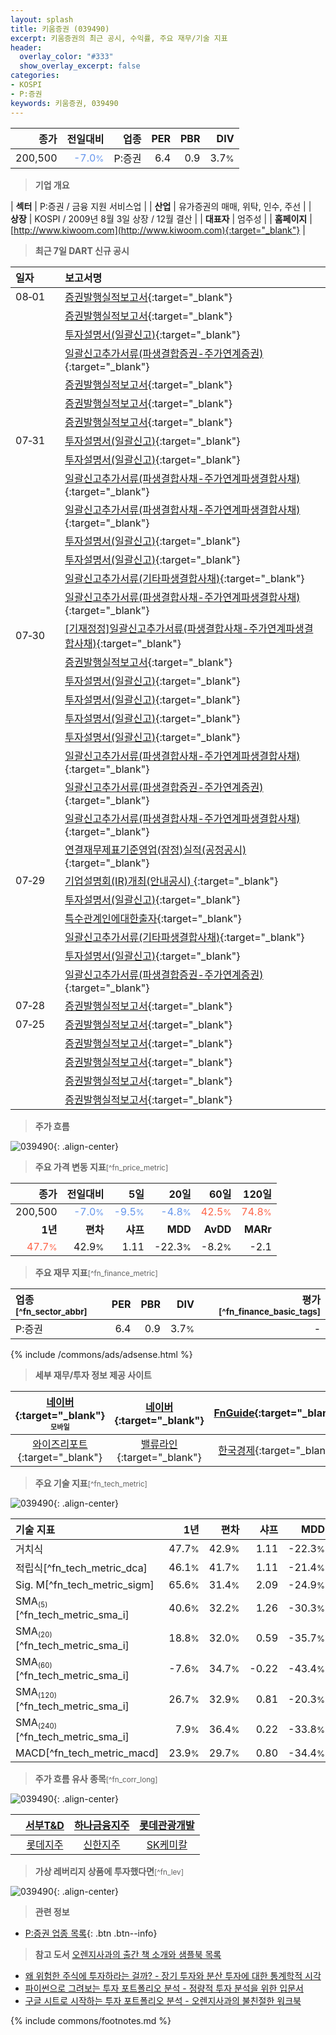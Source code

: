 ```yaml
---
layout: splash
title: 키움증권 (039490)
excerpt: 키움증권의 최근 공시, 수익률, 주요 재무/기술 지표
header:
  overlay_color: "#333"
  show_overlay_excerpt: false
categories:
- KOSPI
- P:증권
keywords: 키움증권, 039490
---
```


| **종가** | **전일대비** | **업종** | **PER** | **PBR** | **DIV** |
| -------: | -----------: | -------: | ------: | ------: | ------: |
| 200,500 | <span style="color: cornflowerblue">-7.0<small>%</small></span> | P:증권 | 6.4 | 0.9 | 3.7<small>%</small> |

<!-- more -->


> **기업 개요**<a id="company"></a>

| <span style="white-space:nowrap;">**섹터**</span> | P:증권 / 금융 지원 서비스업 |
| <span style="white-space:nowrap;">**산업**</span> | 유가증권의 매매, 위탁, 인수, 주선 |
| <span style="white-space:nowrap;">**상장**</span> | KOSPI / 2009년 8월 3일 상장 / 12월 결산 |
| <span style="white-space:nowrap;">**대표자**</span> | 엄주성 |
| <span style="white-space:nowrap;">**홈페이지**</span> | [http://www.kiwoom.com](http://www.kiwoom.com){:target="_blank"} |


> **최근 7일 DART 신규 공시**<a id="dart"></a>

| **일자** |      | **보고서명** |
| :------- | :--- | :----------- |
| 08&#x2011;01 | | [증권발행실적보고서](https://dart.fss.or.kr/dsaf001/main.do?rcpNo=20250801000841){:target="_blank"} |
|  | | [증권발행실적보고서](https://dart.fss.or.kr/dsaf001/main.do?rcpNo=20250801000772){:target="_blank"} |
|  | | [투자설명서(일괄신고)](https://dart.fss.or.kr/dsaf001/main.do?rcpNo=20250801000264){:target="_blank"} |
|  | | [일괄신고추가서류(파생결합증권-주가연계증권)](https://dart.fss.or.kr/dsaf001/main.do?rcpNo=20250801000208){:target="_blank"} |
|  | | [증권발행실적보고서](https://dart.fss.or.kr/dsaf001/main.do?rcpNo=20250801000130){:target="_blank"} |
|  | | [증권발행실적보고서](https://dart.fss.or.kr/dsaf001/main.do?rcpNo=20250801000050){:target="_blank"} |
|  | | [증권발행실적보고서](https://dart.fss.or.kr/dsaf001/main.do?rcpNo=20250801000046){:target="_blank"} |
| 07&#x2011;31 | | [투자설명서(일괄신고)](https://dart.fss.or.kr/dsaf001/main.do?rcpNo=20250731000329){:target="_blank"} |
|  | | [투자설명서(일괄신고)](https://dart.fss.or.kr/dsaf001/main.do?rcpNo=20250731000327){:target="_blank"} |
|  | | [일괄신고추가서류(파생결합사채-주가연계파생결합사채)](https://dart.fss.or.kr/dsaf001/main.do?rcpNo=20250731000313){:target="_blank"} |
|  | | [일괄신고추가서류(파생결합사채-주가연계파생결합사채)](https://dart.fss.or.kr/dsaf001/main.do?rcpNo=20250731000261){:target="_blank"} |
|  | | [투자설명서(일괄신고)](https://dart.fss.or.kr/dsaf001/main.do?rcpNo=20250731000223){:target="_blank"} |
|  | | [투자설명서(일괄신고)](https://dart.fss.or.kr/dsaf001/main.do?rcpNo=20250731000221){:target="_blank"} |
|  | | [일괄신고추가서류(기타파생결합사채)](https://dart.fss.or.kr/dsaf001/main.do?rcpNo=20250731000192){:target="_blank"} |
|  | | [일괄신고추가서류(파생결합사채-주가연계파생결합사채)](https://dart.fss.or.kr/dsaf001/main.do?rcpNo=20250731000161){:target="_blank"} |
| 07&#x2011;30 | | [[기재정정]일괄신고추가서류(파생결합사채-주가연계파생결합사채)](https://dart.fss.or.kr/dsaf001/main.do?rcpNo=20250730000442){:target="_blank"} |
|  | | [증권발행실적보고서](https://dart.fss.or.kr/dsaf001/main.do?rcpNo=20250730000391){:target="_blank"} |
|  | | [투자설명서(일괄신고)](https://dart.fss.or.kr/dsaf001/main.do?rcpNo=20250730000207){:target="_blank"} |
|  | | [투자설명서(일괄신고)](https://dart.fss.or.kr/dsaf001/main.do?rcpNo=20250730000154){:target="_blank"} |
|  | | [투자설명서(일괄신고)](https://dart.fss.or.kr/dsaf001/main.do?rcpNo=20250730000132){:target="_blank"} |
|  | | [투자설명서(일괄신고)](https://dart.fss.or.kr/dsaf001/main.do?rcpNo=20250730000131){:target="_blank"} |
|  | | [일괄신고추가서류(파생결합사채-주가연계파생결합사채)](https://dart.fss.or.kr/dsaf001/main.do?rcpNo=20250730000099){:target="_blank"} |
|  | | [일괄신고추가서류(파생결합증권-주가연계증권)](https://dart.fss.or.kr/dsaf001/main.do?rcpNo=20250730000081){:target="_blank"} |
|  | | [일괄신고추가서류(파생결합사채-주가연계파생결합사채)](https://dart.fss.or.kr/dsaf001/main.do?rcpNo=20250730000070){:target="_blank"} |
|  | | [연결재무제표기준영업(잠정)실적(공정공시)              ](https://dart.fss.or.kr/dsaf001/main.do?rcpNo=20250730800012){:target="_blank"} |
| 07&#x2011;29 | | [기업설명회(IR)개최(안내공시)              ](https://dart.fss.or.kr/dsaf001/main.do?rcpNo=20250729800289){:target="_blank"} |
|  | | [투자설명서(일괄신고)](https://dart.fss.or.kr/dsaf001/main.do?rcpNo=20250729000134){:target="_blank"} |
|  | | [특수관계인에대한출자](https://dart.fss.or.kr/dsaf001/main.do?rcpNo=20250729000112){:target="_blank"} |
|  | | [일괄신고추가서류(기타파생결합사채)](https://dart.fss.or.kr/dsaf001/main.do?rcpNo=20250729000098){:target="_blank"} |
|  | | [투자설명서(일괄신고)](https://dart.fss.or.kr/dsaf001/main.do?rcpNo=20250729000087){:target="_blank"} |
|  | | [일괄신고추가서류(파생결합증권-주가연계증권)](https://dart.fss.or.kr/dsaf001/main.do?rcpNo=20250729000061){:target="_blank"} |
| 07&#x2011;28 | | [증권발행실적보고서](https://dart.fss.or.kr/dsaf001/main.do?rcpNo=20250728000090){:target="_blank"} |
| 07&#x2011;25 | | [증권발행실적보고서](https://dart.fss.or.kr/dsaf001/main.do?rcpNo=20250725000637){:target="_blank"} |
|  | | [증권발행실적보고서](https://dart.fss.or.kr/dsaf001/main.do?rcpNo=20250725000632){:target="_blank"} |
|  | | [증권발행실적보고서](https://dart.fss.or.kr/dsaf001/main.do?rcpNo=20250725000220){:target="_blank"} |
|  | | [증권발행실적보고서](https://dart.fss.or.kr/dsaf001/main.do?rcpNo=20250725000062){:target="_blank"} |
|  | | [증권발행실적보고서](https://dart.fss.or.kr/dsaf001/main.do?rcpNo=20250725000056){:target="_blank"} |


> **주가 흐름**<a id="price"></a>

![039490](/stock/images/039490.png){: .align-center}


> **주요 가격 변동 지표**<small>[^fn_price_metric]</small>

| **종가** | **전일대비** | **5일** | **20일** | **60일** | **120일** |
| -------: | -----------: | ------: | -------: | -------: | --------: |
| 200,500 | <span style="color: cornflowerblue">-7.0<small>%</small></span> | <span style="color: cornflowerblue">-9.5<small>%</small></span> | <span style="color: cornflowerblue">-4.8<small>%</small></span> | <span style="color: tomato">42.5<small>%</small></span> | <span style="color: tomato">74.8<small>%</small></span> |
| **1년** | **편차** | **샤프** | **MDD** | **AvDD** | **MARr** |
| <span style="color: tomato">47.7<small>%</small></span> | 42.9<small>%</small> | 1.11 | -22.3<small>%</small> | -8.2<small>%</small> | -2.1 |


> **주요 재무 지표**<small>[^fn_finance_metric]</small>

| **업종**<small>[^fn_sector_abbr]</small> | **PER** | **PBR** | **DIV** | **평가**<small>[^fn_finance_basic_tags]</small> |
| :--------------------------------------- | ------: | ------: | ------: | ----------------------------------------------: |
| P:증권 | 6.4 | 0.9 | 3.7<small>%</small> | - |



{% include /commons/ads/adsense.html %}

> **세부 재무/투자 정보 제공 사이트**

| [네이버](https://m.stock.naver.com/domestic/stock/039490/finance/summary){:target="_blank"}<sup><small>모바일</small></sup> | [네이버](https://finance.naver.com/item/coinfo.naver?code=039490){:target="_blank"} | [FnGuide](https://comp.fnguide.com/SVO2/ASP/SVD_Invest.asp?gicode=A039490&MenuYn=Y){:target="_blank"} |
| :---: | :---: | :---: |
| [와이즈리포트](https://comp.wisereport.co.kr/company/c1040001.aspx?cmp_cd=039490){:target="_blank"} | [밸류라인](https://www.valueline.co.kr/finance/summary/039490){:target="_blank"} | [한국경제](https://markets.hankyung.com/stock/039490/financial-summary){:target="_blank"} |


> **주요 기술 지표**<small>[^fn_tech_metric]</small>


![039490](/stock/images/039490_tech.png){: .align-center}

| **기술 지표** | **1년** | **편차** | **샤프** | **MDD** | **AvDD** |
| :------------ | ------: | -----------: | -------: | ------: | -------: |
| 거치식 | 47.7<small>%</small> | 42.9<small>%</small> | 1.11 | -22.3<small>%</small> | -8.2<small>%</small> |
| 적립식[^fn_tech_metric_dca] | 46.1<small>%</small> | 41.7<small>%</small> | 1.11 | -21.4<small>%</small> | -8.0<small>%</small> |
| Sig. M[^fn_tech_metric_sigm] | 65.6<small>%</small> | 31.4<small>%</small> | 2.09 | -24.9<small>%</small> | -8.7<small>%</small> |
| SMA<small><sub>(5)</sub></small>[^fn_tech_metric_sma_i] | 40.6<small>%</small> | 32.2<small>%</small> | 1.26 | -30.3<small>%</small> | -14.6<small>%</small> |
| SMA<small><sub>(20)</sub></small>[^fn_tech_metric_sma_i] | 18.8<small>%</small> | 32.0<small>%</small> | 0.59 | -35.7<small>%</small> | -17.9<small>%</small> |
| SMA<small><sub>(60)</sub></small>[^fn_tech_metric_sma_i] | -7.6<small>%</small> | 34.7<small>%</small> | -0.22 | -43.4<small>%</small> | -25.2<small>%</small> |
| SMA<small><sub>(120)</sub></small>[^fn_tech_metric_sma_i] | 26.7<small>%</small> | 32.9<small>%</small> | 0.81 | -20.3<small>%</small> | -12.6<small>%</small> |
| SMA<small><sub>(240)</sub></small>[^fn_tech_metric_sma_i] | 7.9<small>%</small> | 36.4<small>%</small> | 0.22 | -33.8<small>%</small> | -16.1<small>%</small> |
| MACD[^fn_tech_metric_macd] | 23.9<small>%</small> | 29.7<small>%</small> | 0.80 | -34.4<small>%</small> | -16.3<small>%</small> |


> **주가 흐름 유사 종목**<a id="corr"></a><small>[^fn_corr_long]</small>

![039490](/stock/images/039490_corr.png){: .align-center}

|       | [서부T&D](/006730/) | [하나금융지주](/086790/) | [롯데관광개발](/032350/) |
| :---: | :------------------------------------: | :------------------------------------: | :------------------------------------: |
|       | [롯데지주](/004990/) | [신한지주](/055550/) | [SK케미칼](/285130/) |


> **가상 레버리지 상품에 투자했다면**<a id="2x"></a><small>[^fn_lev]</small>

![039490](/stock/images/039490_2x.png){: .align-center}


> **관련 정보**

- [P:증권 업종 목록](/stats/sector/kospi_업종_증권_종목/){: .btn .btn--info}

> **참고 도서** [오렌지사과의 출간 책 소개와 샘플북 목록](https://kongdori.tistory.com/691)

- [왜 위험한 주식에 투자하라는 걸까? - 장기 투자와 분산 투자에 대한 통계학적 시각](https://kongdori.tistory.com/421)
- [파이썬으로 그려보는 투자 포트폴리오 분석  - 정량적 투자 분석을 위한 입문서](https://kongdori.tistory.com/643)
- [구글 시트로 시작하는 투자 포트폴리오 분석 - 오렌지사과의 불친절한 워크북](https://kongdori.tistory.com/449)


{% include commons/footnotes.md %}